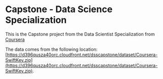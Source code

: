 # Capstone - Data Science Specialization

This is the Capstone project from the Data Scientist Specialization from [Coursera](https://www.coursera.org)

The data comes from the following location:
[https://d396qusza40orc.cloudfront.net/dsscapstone/dataset/Coursera-SwiftKey.zip](https://d396qusza40orc.cloudfront.net/dsscapstone/dataset/Coursera-SwiftKey.zip).
